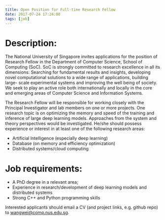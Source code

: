 ```yaml
---
title: Open Position for Full-time Research Fellow
date: 2017-07-24 17:24:00
tags: [job]
---
```


# Description:

The National University of Singapore invites applications for the position of Research
Fellow in the Department of Computer Science, School of Computing (SoC). SoC is strongly
committed to research excellence in all its dimensions: Searching for fundamental results and
insights, developing novel computational solutions to a wide range of applications, building large-
scale experimental systems and improving the well being of society. We seek to play an active role
both internationally and locally in the core and emerging areas of Computer Science and Information
Systems.

The Research Fellow will be responsible for working closely with the Principal Investigator and lab
members on one or more projects. One research topic is on optimizing the memory and speed of
the training and inference of large deep learning models. Approaches from the system and theory
perspectives would be investigated. He/she should possess experience or interest in at least one of
the following research areas:

* Artificial Intelligence (especially deep learning)
* Database (on memory and efficiency optimization)
* Distributed systems/cloud computing

# Job requirements:

* A PhD degree in a relevant area;
* Experience in research/development of deep learning models and distributed systems
* Strong C++ and Python programming skills

Interested applicants should email a CV (and project links, e.g. github repo) to wangwei@comp.nus.edu.sg.
